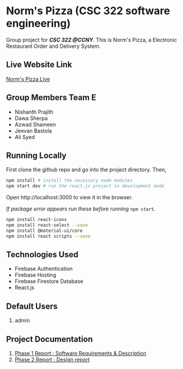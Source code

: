 # Norm's Pizza (CSC 322 software engineering)
Group project for ***CSC 322 @CCNY***.
This is Norm's Pizza, a Electronic Restaurant Order and Delivery System.

## Live Website Link
[Norm's Pizza Live](https://csc-322-project.web.app/)

## Group Members Team E
- Nishanth Prajith
- Dawa Sherpa
- Azwad Shameen
- Jeevan Bastola
- Ali Syed

## Running Locally
First clone the github repo and go into the project directory. Then,
```bash
npm install # install the necessary node modules
npm start dev # run the react.js project in development mode
```
Open http://localhost:3000 to view it in the browser.

*If package error appears run these before running* `npm start`.
```bash
npm install react-icons
npm install react-select --save
npm install @material-ui/core
npm install react scripts --save
```

## Technologies Used
 - Firebase Authentication
 - Firebase Hosting
 - Firebase Firestore Database
 - React.js

## Default Users
 1. admin 
 
## Project Documentation
1. [Phase 1 Report : Software Requirements & Description](https://github.com/NishanthPrajith/CSC322_Final_Project/blob/master/Team_W_report.pdf)
2. [Phase 2 Report : Design report](https://github.com/NishanthPrajith/CSC322_Final_Project/blob/master/Team_W_Phase_2_report.pdf)

